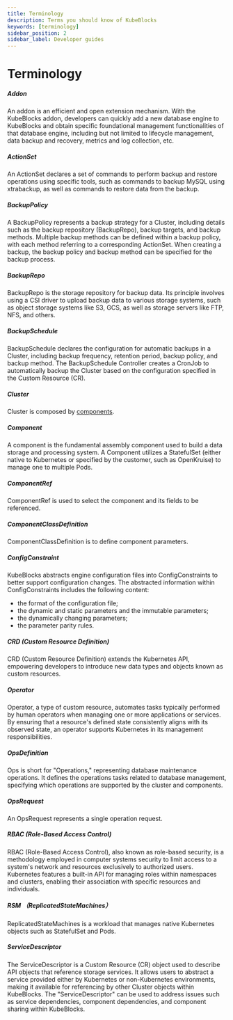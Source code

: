 ```yaml
---
title: Terminology
description: Terms you should know of KubeBlocks
keywords: [terminology]
sidebar_position: 2
sidebar_label: Developer guides
---
```

# Terminology

##### Addon

An addon is an efficient and open extension mechanism. With the KubeBlocks addon, developers can quickly add a new database engine to KubeBlocks and obtain specific foundational management functionalities of that database engine, including but not limited to lifecycle management, data backup and recovery, metrics and log collection, etc.
##### ActionSet

An ActionSet declares a set of commands to perform backup and restore operations using specific tools, such as commands to backup MySQL using xtrabackup, as well as commands to restore data from the backup.

##### BackupPolicy

A BackupPolicy represents a backup strategy for a Cluster, including details such as the backup repository (BackupRepo), backup targets, and backup methods. Multiple backup methods can be defined within a backup policy, with each method referring to a corresponding ActionSet. When creating a backup, the backup policy and backup method can be specified for the backup process.

##### BackupRepo

BackupRepo is the storage repository for backup data. Its principle involves using a CSI driver to upload backup data to various storage systems, such as object storage systems like S3, GCS, as well as storage servers like FTP, NFS, and others.

##### BackupSchedule

BackupSchedule declares the configuration for automatic backups in a Cluster, including backup frequency, retention period, backup policy, and backup method. The BackupSchedule Controller creates a CronJob to automatically backup the Cluster based on the configuration specified in the Custom Resource (CR).

##### Cluster 

Cluster is composed by [components](#component-is-the-fundamental-assembly-component-used-to-build-a-data-storage-and-processing-system-a-component-utilizes-a-statefulset-either-native-to-kubernetes-or-specified-by-the-customer-such-as-openkruise-to-manage-one-to-multiple-pods).

##### Component

A component is the fundamental assembly component used to build a data storage and processing system. A Component utilizes a StatefulSet (either native to Kubernetes or specified by the customer, such as OpenKruise) to manage one to multiple Pods.

##### ComponentRef

ComponentRef is used to select the component and its fields to be referenced.

##### ComponentClassDefinition

ComponentClassDefinition is to define component parameters.

##### ConfigConstraint

KubeBlocks abstracts engine configuration files into ConfigConstraints to better support configuration changes. The abstracted information within ConfigConstraints includes the following content:
 - the format of the configuration file;
 - the dynamic and static parameters and the immutable parameters;
 - the dynamically changing parameters;
 - the parameter parity rules.

##### CRD (Custom Resource Definition)

CRD (Custom Resource Definition) extends the Kubernetes API, empowering developers to introduce new data types and objects known as custom resources.

##### Operator

Operator, a type of custom resource, automates tasks typically performed by human operators when managing one or more applications or services. By ensuring that a resource's defined state consistently aligns with its observed state, an operator supports Kubernetes in its management responsibilities.

##### OpsDefinition

Ops is short for "Operations," representing database maintenance operations. It defines the operations tasks related to database management, specifying which operations are supported by the cluster and components.

##### OpsRequest

An OpsRequest represents a single operation request.

##### RBAC (Role-Based Access Control)

RBAC (Role-Based Access Control), also known as role-based security, is a methodology employed in computer systems security to limit access to a system's network and resources exclusively to authorized users. Kubernetes features a built-in API for managing roles within namespaces and clusters, enabling their association with specific resources and individuals.

##### RSM （ReplicatedStateMachines）

ReplicatedStateMachines is a workload that manages native Kubernetes objects such as StatefulSet and Pods.

##### ServiceDescriptor

The ServiceDescriptor is a Custom Resource (CR) object used to describe API objects that reference storage services. It allows users to abstract a service provided either by Kubernetes or non-Kubernetes environments, making it available for referencing by other Cluster objects within KubeBlocks. The "ServiceDescriptor" can be used to address issues such as service dependencies, component dependencies, and component sharing within KubeBlocks.

